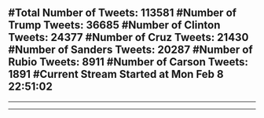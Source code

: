 #Total Number of Tweets: 113581 
#Number of Trump Tweets: 36685
#Number of Clinton Tweets: 24377
#Number of Cruz Tweets: 21430
#Number of Sanders Tweets: 20287
#Number of Rubio Tweets: 8911
#Number of Carson Tweets: 1891
#Current Stream Started at Mon Feb  8 22:51:02
---
---
---

